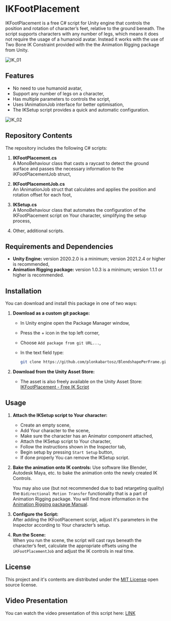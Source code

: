 # IKFootPlacement

IKFootPlacement is a free C# script for Unity engine that controls the position and rotation of character’s feet, relative to the ground beneath. The script supports characters with any number of legs, which means it does not require the usage of a humanoid avatar. Instead it works with the use of Two Bone IK Constraint provided with the the Animation Rigging package from Unity.

![IK_01](assets~/ikfootplacement_01.jpg)

## Features

- No need to use humanoid avatar,
- Support any number of legs on a character,
- Has multiple parameters to controls the script,
- Uses IAnimationJob interface for better optimisation,
- The IKSetup script provides a quick and automatic configuration.

![IK_02](assets~/ikfootplacement_02.jpg)

## Repository Contents

The repository includes the following C# scripts:

1. **IKFootPlacement.cs**  
   A MonoBehaviour class that casts a raycast to detect the ground surface and passes the necessary information to the iKFootPlacementJob struct,

2. **IKFootPlacementJob.cs**  
   An IAnimationJob struct that calculates and applies the position and rotation offset for each foot,

3. **IKSetup.cs**  
   A MonoBehaviour class that automates the configuration of the IKFootPlacement script on Your character, simplifying the setup process,

4. Other, additional scripts.

## Requirements and Dependencies

- **Unity Engine:** version 2020.2.0 is a minimum; version 2021.2.4 or higher is recommended,
- **Animation Rigging package:** version 1.0.3 is a minimum; version 1.1.1 or higher is recommended.

## Installation

You can download and install this package in one of two ways:

1. **Download as a custom git package:**  
   - In Unity engine open the Package Manager window, 
   - Press the + icon in the top left corner,
   - Choose `Add package from git URL...`,
   - In the text field type:

      ```bash
      git clone https://github.com/plonkabartosz/BlendshapePerFrame.git
      ```
2. **Download from the Unity Asset Store:**
   
   - The asset is also freely available on the Unity Asset Store: [IKFootPlacement - Free IK Script](https://u3d.as/3vyY)

## Usage

1. **Attach the IKSetup script to Your character:**
   - Create an empty scene,
   - Add Your character to the scene,
   - Make sure the character has an Animator component attached,
   - Attach the IKSetup script to Your character,
   - Follow the instructions shown in the Inspector tab,
   - Begin setup by pressing `Start Setup` button,
   - If done properly You can remove the IKSetup script.
  
2. **Bake the animation onto IK controls:**
   Use software like Blender, Autodesk Maya, etc. to bake the animation onto the newly created IK Controls.

   You may also use (but not recommended due to bad retargeting quality) the `Bidirectional Motion Transfer` functionality that is a part of Animation Rigging package.
   You will find more information in the [Animation Rigging package Manual](https://docs.unity3d.com/Packages/com.unity.animation.rigging@1.1/manual/BidirectionalMotionTransfer.html).

3. **Configure the Script:**  
   After adding the IKFootPlacement script, adjust it's parameters in the Inspector according to Your character’s setup.

4. **Run the Scene:**  
   When you run the scene, the script will cast rays beneath the character’s feet, calculate the appropriate offsets using the `iKFootPlacementJob` and adjust the IK controls in real time.

## License

This project and it's contents are distributed under the [MIT License](https://opensource.org/license/mit) open source license.

## Video Presentation

You can watch the video presentation of this script here: [LINK](https://www.youtube.com/watch?v=YBsguhSdxbE)
